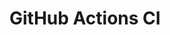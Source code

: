 # GitHub Actions CI







































































































































































































































































































































































































































































































































































































































































































































































































































































































































































































































































































































































































































































































































































































































































































































































































































































































































































































































































































































































































































































































































































































































































































































































































































































































































































































































































































































































































































































































































